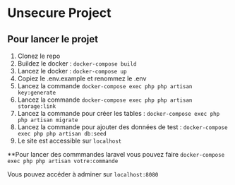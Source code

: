# Unsecure Project


## Pour lancer le projet


1. Clonez le repo
2. Buildez le docker : ```docker-compose build```
3. Lancez le docker : ```docker-compose up```
4. Copiez le .env.example et renommez le .env
4. Lancez la commande ```docker-compose exec php php artisan key:generate```
5. Lancez la commande ```docker-compose exec php php artisan storage:link```
6. Lancez la commande pour créer les tables : ```docker-compose exec php php artisan migrate```
7. Lancez la commande pour ajouter des données de test : ```docker-compose exec php php artisan db:seed```
8. Le site est accessible sur ```localhost```

**Pour lancer des commmandes laravel vous pouvez faire ```docker-compose exec php php artisan votre:commande```

Vous pouvez accéder à adminer sur ```localhost:8080```

